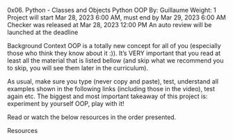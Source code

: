 0x06. Python - Classes and Objects
Python
OOP
 By: Guillaume
 Weight: 1
 Project will start Mar 28, 2023 6:00 AM, must end by Mar 29, 2023 6:00 AM
 Checker was released at Mar 28, 2023 12:00 PM
 An auto review will be launched at the deadline


Background Context
OOP is a totally new concept for all of you (especially those who think they know about it :)). It’s VERY important that you read at least all the material that is listed bellow (and skip what we recommend you to skip, you will see them later in the curriculum).

As usual, make sure you type (never copy and paste), test, understand all examples shown in the following links (including those in the video), test again etc. The biggest and most important takeaway of this project is: experiment by yourself OOP, play with it!

Read or watch the below resources in the order presented.

Resources
